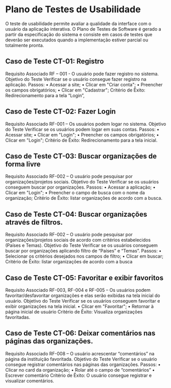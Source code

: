 # Plano de Testes de Usabilidade

O teste de usabilidade permite avaliar a qualidade da interface com o usuário da aplicação interativa. O Plano de Testes de Software é gerado a partir da especificação do sistema e consiste em casos de testes que deverão ser executados quando a implementação estiver parcial ou totalmente pronta.

## Caso de Teste CT-01: Registro 
Requisito Associado RF – 001 - O usuário pode fazer registro no sistema.
Objetivo do Teste Verificar se o usuário consegue fazer registro na aplicação. 
Passos:
•	Acessar a site;
•	Clicar em "Criar conta";
•	Preencher os campos obrigatórios;
•	Clicar em "Cadastrar"; 
Critério de Êxito: Redirecionamento para a tela “Login”,

## Caso de Teste CT-02: Fazer Login 
Requisito Associado RF-001 – Os usuários podem logar no sistema.
Objetivo do Teste Verificar se os usuários podem logar em suas contas. 
Passos:
•	Acessar site;
•	Clicar em "Login";
•	Preencher os campos obrigatórios;
•	Clicar em "Login"; 
Critério de Êxito: Redirecionamento para a tela inicial.

## Caso de Teste CT-03: Buscar organizações de forma livre
Requisito Associado RF-002 – O usuário pode pesquisar por organizações/projetos sociais.
Objetivo do Teste Verificar se os usuários conseguem buscar por organizações.
Passos:
•	Acessar a aplicação;
•	Clicar em "Login";
•	Preencher o campo de busca com o nome da organização;
Critério de Êxito: listar organizações de acordo com a busca.

## Caso de Teste CT-04: Buscar organizações através de filtros.
Requisito Associado RF-002 – O usuário pode pesquisar por organizações/projetos sociais de acordo com critérios estabelecidos (Países e Temas).
Objetivo do Teste Verificar se os usuários conseguem buscar por organizações aplicando filtro de “Países” e “Temas”. 
Passos:
•	Selecionar os critérios desejados nos campos de filtro;
•	Clicar em buscar;
Critério de Êxito: listar organizações de acordo com a busca

## Caso de Teste CT-05: Favoritar e exibir favoritos
Requisito Associado RF-003, RF-004 e RF-005 – Os usuários podem favoritar/desfavoritar organizações e elas serão exibidas na tela inicial do usuário.
Objetivo do Teste Verificar se os usuários conseguem favoritar e exibir organizações na tela inicial.
•	Clicar em "Favoritar";
•	Retornar à página inicial de usuário
 Critério de Êxito: Visualiza organizações favoritadas.
 
## Caso de Teste CT-06: Deixar comentários nas páginas das organizações.
Requisito Associado RF-008 – O usuário acrescentar “comentários” na página da instituição favoritada.
Objetivo do Teste Verificar se o usuário consegue registrar comentários nas páginas das organizações.
Passos:
•	Clicar no card da organização;
•	Rolar até o campo de “comentários”
•	Escrever comentário
Critério de Êxito: O usuário consegue registrar e visualizar comentários.
